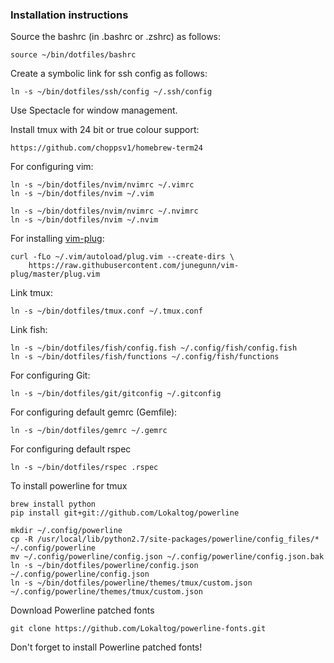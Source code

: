 ### Installation instructions

Source the bashrc (in .bashrc or .zshrc) as follows:

    source ~/bin/dotfiles/bashrc

Create a symbolic link for ssh config as follows:

    ln -s ~/bin/dotfiles/ssh/config ~/.ssh/config

Use Spectacle for window management.

Install tmux with 24 bit or true colour support:

    https://github.com/choppsv1/homebrew-term24

For configuring vim:

    ln -s ~/bin/dotfiles/nvim/nvimrc ~/.vimrc
    ln -s ~/bin/dotfiles/nvim ~/.vim

    ln -s ~/bin/dotfiles/nvim/nvimrc ~/.nvimrc
    ln -s ~/bin/dotfiles/nvim ~/.nvim

For installing [vim-plug](https://github.com/junegunn/vim-plug):

    curl -fLo ~/.vim/autoload/plug.vim --create-dirs \
        https://raw.githubusercontent.com/junegunn/vim-plug/master/plug.vim

Link tmux:

    ln -s ~/bin/dotfiles/tmux.conf ~/.tmux.conf

Link fish:

    ln -s ~/bin/dotfiles/fish/config.fish ~/.config/fish/config.fish
    ln -s ~/bin/dotfiles/fish/functions ~/.config/fish/functions

For configuring Git:

    ln -s ~/bin/dotfiles/git/gitconfig ~/.gitconfig

For configuring default gemrc (Gemfile):

    ln -s ~/bin/dotfiles/gemrc ~/.gemrc

For configuring default rspec

    ln -s ~/bin/dotfiles/rspec .rspec

To install powerline for tmux

    brew install python
    pip install git+git://github.com/Lokaltog/powerline

    mkdir ~/.config/powerline
    cp -R /usr/local/lib/python2.7/site-packages/powerline/config_files/* ~/.config/powerline
    mv ~/.config/powerline/config.json ~/.config/powerline/config.json.bak
    ln -s ~/bin/dotfiles/powerline/config.json ~/.config/powerline/config.json
    ln -s ~/bin/dotfiles/powerline/themes/tmux/custom.json ~/.config/powerline/themes/tmux/custom.json

Download Powerline patched fonts

    git clone https://github.com/Lokaltog/powerline-fonts.git

Don't forget to install Powerline patched fonts!
